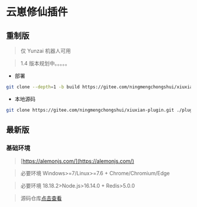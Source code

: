 # 云崽修仙插件

## 重制版

> 仅 Yunzai 机器人可用

> 1.4 版本规划中。。。。。

- 部署

```sh
git clone --depth=1 -b build https://gitee.com/ningmengchongshui/xiuxian-plugin.git ./plugins/xiuxian-plugin
```

- 本地源码

```sh
git clone https://gitee.com/ningmengchongshui/xiuxian-plugin.git ./plugins/xiuxian-plugin
```

## 最新版

### 基础环境

> [https://alemonjs.com/](https://alemonjs.com/)

> 必要环境 Windows>=7/Linux>=7.6 + Chrome/Chromium/Edge

> 必要环境 18.18.2>Node.js>16.14.0 + Redis>5.0.0

> 源码仓库[点击查看](https://github.com/ningmengchongshui/xiuxian-plugin)
